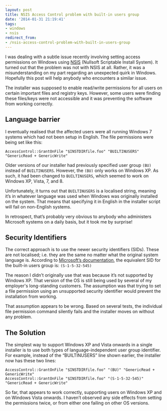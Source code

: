 ```yaml
---
layout: post
title: NSIS Access Control problem with built-in users group
date: '2014-01-31 21:19:41'
tags:
- windows
- nsis
redirect_from:
- /nsis-access-control-problem-with-built-in-users-group
---
```


I was dealing with a subtle issue recently involving setting access permissions on Windows using [NSIS](http://nsis.sourceforge.net "Click to visit the NSIS webpage") (Nullsoft Scriptable Install System). It turned out that the problem was not with NSIS at all. Rather, it was a misunderstanding on my part regarding an unexpected quirk in Windows. Hopefully this post will help anybody who encounters a similar issue.

The installer was supposed to enable read/write permissions for all users on certain important files and registry keys. However, some users were finding these files/keys were not accessible and it was preventing the software from working correctly.

## Language barrier

I eventually realised that the affected users were all running Windows 7 systems which had not been setup in English. The file permissions were being set like this:

```
AccessControl::GrantOnFile "$INSTDIRfile.foo" "BUILTINUSERS" "GenericRead + GenericWrite"
```

Older versions of our installer had previously specified user group `(BU)` instead of `BUILTINUSERS`. However, the `(BU)` only works on Windows XP. As such, it had been changed to `BUILTINUSERS`, which seemed to work on Windows XP, Vista, 7, and 8.

Unfortunately, it turns out that `BUILTINUSERS` is a localised string, meaning it’s in whatever language was used when Windows was originally installed on the system. That means that specifying it in English in the installer script will fail on non-English systems.

In retrospect, that’s probably very obvious to anybody who administers Microsoft systems on a daily basis, but it took me by surprise!

## Security Identifiers

The correct approach is to use the newer security identifiers (SIDs). These are not localised; i.e. they are the same no matter what the original system language is. According to [Microsoft’s documentation](https://learn.microsoft.com/en-GB/windows-server/identity/ad-ds/manage/understand-security-identifiers), the equivalent SID for the built-in users group is: `(S-1-5-32-545)`

The reason I didn’t originally use that was because it’s not supported by Windows XP. That version of the OS is still being used by several of my employer's long-standing customers. The assumption was that trying to set a file permission using an unsupported security identifier would prevent the installation from working.

That assumption appears to be wrong. Based on several tests, the individual file permission command silently fails and the installer moves on without any problem.

## The Solution

The simplest way to support Windows XP and Vista onwards in a single installer is to use both types of language-independent user group identifier. For example, instead of the “BUILTINUSERS” line shown earlier, the installer now has these two lines:

```
AccessControl::GrantOnFile "$INSTDIRfile.foo" "(BU)" "GenericRead + GenericWrite"
AccessControl::GrantOnFile "$INSTDIRfile.foo" "(S-1-5-32-545)" "GenericRead + GenericWrite"
```

So far, that appears to work correctly, supporting users on Windows XP and on Windows Vista onwards. I haven’t observed any side effects from setting the permissions twice, or from either one failing on other OS versions.
